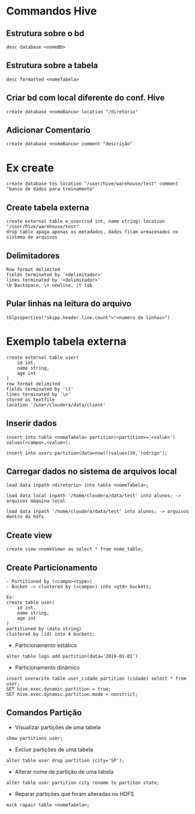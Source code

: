 # Commandos Hive

## Estrutura sobre o bd
```
desc database <nomeBD>
```
## Estrutura sobre a tabela
```
desc formatted <nomeTabela>
```
## Criar bd com local diferente do conf. Hive
```
create database <nomeBanco> location "/diretorio"
```
## Adicionar Comentario
```
create database <nomeBanco> comment "descrição"
``` 
# Ex create
```
create database tes location "/user/hive/warehouse/test" comment "banco de dados para treinamento"
```
## Create tabela externa
```
create external table e_user(cod int, name string) location "/user/hive/warehouse/test"
drop table apaga apenas os metadados, dados ficam armazenados no sistema de arquivos
```
## Delimitadores
```
Row format delimited
fields terminated by '<delimitador>'
lines terminated by '<delimitador>'
\b Backspace, \n newline, |t tab
```
## Pular linhas na leitura do arquivo
```
tblproperties("skipp.header.line.count"="<numero de linhas>")
```
# Exemplo tabela externa

```
create external table user(
    id int, 
    name string,
    age int
)
row format delimited
fields terminated by '\t'
lines terminated by '\n'
stored as textfile
location '/user/cloudera/data/client'
```

## Inserir dados
```
insert into table <nomeTabela> partition(<partition>='<value>') values(<campo>,<value>);

insert into users partition(data=now())values(10,'rodrigo');
```

## Carregar dados no sistema de arquivos local
```
load data inpath <diretorio> into table <nomeTabela>;

load data local inpath '/home/cloudera/data/test' into alunos; -> arquivos máquina local

load data inpath '/home/cloudera/data/test' into alunos; -> arquivos dentro do hdfs
```

## Create view
```
create view <nomeView> as select * from nome_table;
```

## Create Particionamento

```
- Partitioned by (<campo><type>)
- Bucket -> clustered by (<campo>) into <qtd> buckets;

Ex:
create table user(
    id int, 
    name string, 
    age int
)
partitioned by (data string)
clustered by (id) into 4 buckets;
```
- Particionamento estático
```
alter table logs add partition(data='2019-01-01')
```
- Particionamento dinâmico
```
insert overwrite table user_cidade partition (cidade) select * from user;
SET hive.exec.dynamic.partition = true;
SET hive.exec.dynamic.partition.mode = nonstrict;
```

## Comandos Partição
- Visualizar partições de uma tabela
```
show partitions user;
```
- Excluir partições de uma tabela
```
alter table user drop partition (city='SP');
```
- Alterar nome de partição de uma tabela
```
alter table user partition city rename to partiton state;
```
- Reparar partições que foram alteradas no HDFS
```
msck rapair table <nomeTabela>; 
```